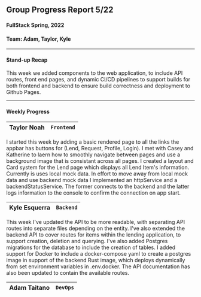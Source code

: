 ## Group Progress Report 5/22
#### FullStack Spring, 2022

#### Team: Adam, Taylor, Kyle

---

#### Stand-up Recap

This week we added components to the web application, to include API routes, front end pages, and dynamic CI/CD pipelines to support builds for both frontend and backend to ensure build correctness and deployment to Github Pages.

---

#### Weekly Progress

| Taylor Noah | `Frontend` |
| -- | -- |

I started this week by adding a basic rendered page to all the links the appbar has buttons for (Lend, Request, Profile, Login). I met with Casey and Katherine to laern how to
smoothly navigate between pages and use a background image that is consistant across all pages. I created a layout and Card system for the Lend page which displays all Lend
Item's information. Currently is uses local mock data. In effort to move away from local mock data and use backend mock data I implemented an httpService and
a backendStatusService. The former connects to the backend and the latter logs information to the console to confirm the connection on app start.



| Kyle Esquerra | `Backend` | 
| -- | -- |

This week I've updated the API to be more readable, with separating API routes into separate files depending on the entity. I've also extended the backend API to cover routes for items within the lending application, to support creation, deletion and querying. I've also added Postgres migrations for the database to include the creation of tables.
I added support for Docker to include a docker-compose yaml to create a postgres image in support of the backend Rust image, which deploys dynamically from set environment variables in .env.docker.
The API documentation has also been updated to contain the available routes.


| Adam Taitano | `DevOps` | 
| -- | -- |


